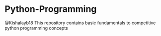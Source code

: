 # Python-Programming
@Kishalayb18
This repository contains basic fundamentals to competitive python programming concepts
